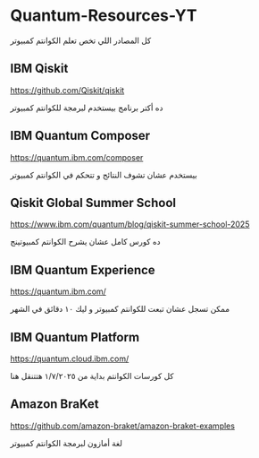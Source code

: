 # Quantum-Resources-YT
كل المصادر اللي تخص تعلم الكوانتم كمبيوتر

## IBM Qiskit

https://github.com/Qiskit/qiskit

ده أكتر برنامج بيستخدم لبرمجة للكوانتم كمبيوتر

## IBM Quantum Composer
https://quantum.ibm.com/composer

بيستخدم عشان تشوف النتائج و تتحكم في الكوانتم كمبيوتر

## Qiskit Global Summer School
https://www.ibm.com/quantum/blog/qiskit-summer-school-2025

ده كورس كامل عشان يشرح الكوانتم كمبيوتينج

## IBM Quantum Experience 
https://quantum.ibm.com/

ممكن تسجل عشان تبعت للكوانتم كمبيوتر و ليك ١٠ دقائق في الشهر

## IBM Quantum Platform
https://quantum.cloud.ibm.com/

كل كورسات الكوانتم بداية من ١/٧/٢٠٢٥ هتتنقل هنا

## Amazon BraKet
https://github.com/amazon-braket/amazon-braket-examples

لغة أمازون لبرمجة الكوانتم كمبيوتر

